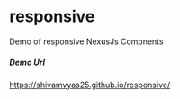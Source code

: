 # responsive
Demo of responsive NexusJs Compnents

##### Demo Url
https://shivamvyas25.github.io/responsive/
